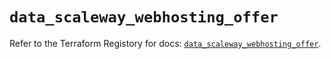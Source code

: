 # `data_scaleway_webhosting_offer`

Refer to the Terraform Registory for docs: [`data_scaleway_webhosting_offer`](https://www.terraform.io/docs/providers/scaleway/d/webhosting_offer).
